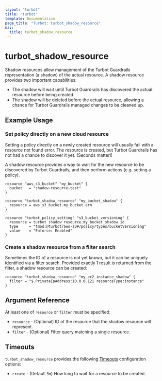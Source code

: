 ```yaml
---
layout: "turbot"
title: "turbot"
template: Documentation
page_title: "Turbot: turbot_shadow_resource"
nav:
  title: turbot_shadow_resource
---
```


# turbot\_shadow\_resource

Shadow resources allow management of the Turbot Guardrails representation (a shadow) of
the actual resource. A shadow resource provides two important capabilities:
  * The shadow will wait until Turbot Guardrails has discovered the actual resource before being created.
  * The shadow will be deleted before the actual resource, allowing a chance for Turbot Guardrails managed changes to be cleaned up.


## Example Usage

### Set policy directly on a new cloud resource

Setting a policy directly on a newly created resource will usually fail with
a resource not found error. The resource is created, but Turbot Guardrails has not had
a chance to discover it yet. (Seconds matter!)

A shadow resource provides a way to wait for the new resource to be discovered
by Turbot Guardrails, and then perform actions (e.g. setting a policy).

```hcl
resource "aws_s3_bucket" "my_bucket" {
  bucket   = "shadow-resource-test"
}

resource "turbot_shadow_resource" "my_bucket_shadow" {
  resource = aws_s3_bucket.my_bucket.arn
}

resource "turbot_policy_setting" "s3_bucket_versioning" {
  resource = turbot_shadow_resource.my_bucket_shadow.id
  type     = "tmod:@turbot/aws-s3#/policy/types/bucketVersioning"
  value    = "Enforce: Enabled"
}
```

### Create a shadow resource from a filter search

Sometimes the ID of a resource is not yet known, but it can be uniquely
identified via a filter search. Provided exactly 1 result is returned
from the filter, a shadow resource can be created:

```hcl
resource "turbot_shadow_resource" "my_ec2_instance_shadow" {
  filter = "$.PrivateIpAddress:10.0.0.121 resourceType:instance"
}
```


## Argument Reference

At least one of `resource` or `filter` must be specified:

- `resource` - (Optional) ID of the resource that the shadow resource will represent.
- `filter` - (Optional) Filter query matching a single resource.


## Timeouts

`turbot_shadow_resource` provides the following [Timeouts](/docs/configuration/resources.html#timeouts)
configuration options:

- `create` - (Default `5m`) How long to wait for a resource to be created.
